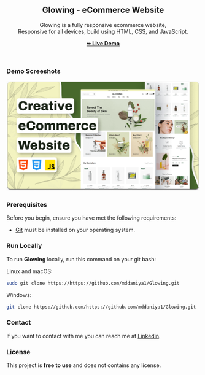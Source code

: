 <div align="center">


  <h2 align="center">Glowing - eCommerce Website</h2>

  Glowing is a fully responsive ecommerce website, <br />Responsive for all devices, build using HTML, CSS, and JavaScript.

  <a href="https://glowingweb.netlify.app/"><strong>➥ Live Demo</strong></a>

</div>

<br />

### Demo Screeshots

![Glowing Desktop Demo](./desktop.png "Desktop Demo")

### Prerequisites

Before you begin, ensure you have met the following requirements:

* [Git](https://git-scm.com/downloads "Download Git") must be installed on your operating system.

### Run Locally

To run **Glowing** locally, run this command on your git bash:

Linux and macOS:

```bash
sudo git clone https://https://github.com/mddaniya1/Glowing.git
```

Windows:

```bash
git clone https://github.com/https://github.com/mddaniya1/Glowing.git
```

### Contact

If you want to contact with me you can reach me at [Linkedin](https://www.linkedin.com/in/muhammad-daniyal-4b0b3629b).

### License

This project is **free to use** and does not contains any license.
